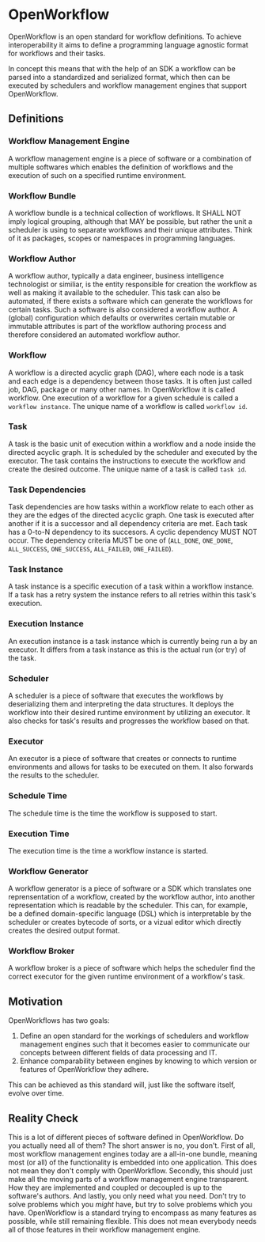 # OpenWorkflow
OpenWorkflow is an open standard for workflow definitions. 
To achieve interoperability it aims to define a programming language agnostic format for workflows and their tasks.

In concept this means that with the help of an SDK a workflow can be parsed into a standardized and serialized format, which then can be executed by schedulers and workflow management engines that support OpenWorkflow.

## Definitions
### <a name="workflow-management-engine"></a>Workflow Management Engine
A workflow management engine is a piece of software or a combination of multiple softwares which enables the definition of workflows and the execution of such on a specified runtime environment.

### <a name="workflow-bundle"></a>Workflow Bundle
A workflow bundle is a technical collection of workflows. 
It SHALL NOT imply logical grouping, although that MAY be possible, but rather the unit a scheduler is using to separate workflows and their unique attributes. 
Think of it as packages, scopes or namespaces in programming languages.

### <a name="workflow-author"></a>Workflow Author
A workflow author, typically a data engineer, business intelligence technologist or similiar, is the entity responsible for creation the workflow as well as making it available to the scheduler. 
This task can also be automated, if there exists a software which can generate the workflows for certain tasks. Such a software is also considered a workflow author. A (global) configuration which defaults or overwrites certain mutable or immutable attributes is part of the workflow authoring process and therefore considered an automated workflow author.

### <a name="workflow"></a>Workflow
A workflow is a directed acyclic graph (DAG), where each node is a task and each edge is a dependency between those tasks. It is often just called job, DAG, package or many other names. In OpenWorkflow it is called workflow.
One execution of a workflow for a given schedule is called a `workflow instance`. 
The unique name of a workflow is called `workflow id`. 


### <a name="task"></a>Task
A task is the basic unit of execution within a workflow and a node inside the directed acyclic graph. 
It is scheduled by the scheduler and executed by the executor. 
The task contains the instructions to execute the workflow and create the desired outcome. 
The unique name of a task is called `task id`.

### <a name="dependencies"></a>Task Dependencies
Task dependencies are how tasks within a workflow relate to each other as they are the edges of the directed acyclic graph. 
One task is executed after another if it is a successor and all dependency criteria are met. 
Each task has a 0-to-N dependency to its succesors. 
A cyclic dependency MUST NOT occur. 
The dependency criteria MUST be one of (`ALL_DONE`, `ONE_DONE`, `ALL_SUCCESS`, `ONE_SUCCESS`, `ALL_FAILED`, `ONE_FAILED`).

### <a name="task-instance"></a>Task Instance
A task instance is a specific execution of a task within a workflow instance. 
If a task has a retry system the instance refers to all retries within this task's execution.

### <a name="exection-instance"></a>Execution Instance
An execution instance is a task instance which is currently being run a by an executor. 
It differs from a task instance as this is the actual run (or try) of the task.

### <a name="scheduler"></a>Scheduler
A scheduler is a piece of software that executes the workflows by deserializing them and interpreting the data structures. 
It deploys the workflow into their desired runtime environment by utilizing an executor.
It also checks for task's results and progresses the workflow based on that.

### <a name="executor"></a>Executor
An executor is a piece of software that creates or connects to runtime environments and allows for tasks to be executed on them. 
It also forwards the results to the scheduler.

### <a name="schedule-time"></a>Schedule Time
The schedule time is the time the workflow is supposed to start.

### <a name="execution-time"></a>Execution Time
The execution time is the time a workflow instance is started.

### <a name="parser"></a>Workflow Generator
A workflow generator is a piece of software or a SDK which translates one reprensentation of a workflow, created by the workflow author, into another representation which is readable by the scheduler. This can, for example, be a defined domain-specific language (DSL) which is interpretable by the scheduler or creates bytecode of sorts, or a vizual editor which directly creates the desired output format.

### <a name="broker"></a>Workflow Broker
A workflow broker is a piece of software which helps the scheduler find the correct executor for the given runtime environment of a workflow's task.

## Motivation
OpenWorkflows has two goals:
1. Define an open standard for the workings of schedulers and workflow management engines such that it becomes easier to communicate our concepts between different fields of data processing and IT.
2. Enhance comparability between engines by knowing to which version or features of OpenWorkflow they adhere.

This can be achieved as this standard will, just like the software itself, evolve over time.

## Reality Check
This is a lot of different pieces of software defined in OpenWorkflow. Do you actually need all of them? 
The short answer is no, you don't. First of all, most workflow management engines today are a all-in-one bundle, meaning most (or all) of the functionality is embedded into one application. This does not mean they don't comply with OpenWorkflow. Secondly, this should just make all the moving parts of a workflow management engine transparent. How they are implemented and coupled or decoupled is up to the software's authors. And lastly, you only need what you need. Don't try to solve problems which you _might_ have, but try to solve problems which you have. OpenWorkflow is a standard trying to encompass as many features as possible, while still remaining flexible. This does not mean everybody needs all of those features in their workflow management engine.
